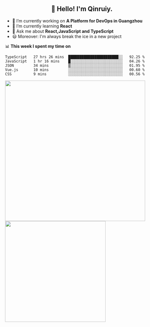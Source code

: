 <h2 align="center">👋 Hello! I'm Qinruiy.</h2>


- 🔭 I’m currently working on **A Platform for DevOps in Guangzhou**
- 🌱 I’m currently learning **React**
- 💬 Ask me about **React,JavaScript and TypeScript**
- 😃 Moreover: I'm always break the ice in a new project

📊 **This week I spent my time on**

<!--START_SECTION:waka-->
```text
TypeScript   27 hrs 26 mins  ███████████████████████░░   92.25 % 
JavaScript   1 hr 16 mins    █░░░░░░░░░░░░░░░░░░░░░░░░   04.26 % 
JSON         34 mins         ▒░░░░░░░░░░░░░░░░░░░░░░░░   01.95 % 
Vue.js       10 mins         ░░░░░░░░░░░░░░░░░░░░░░░░░   00.60 % 
CSS          9 mins          ░░░░░░░░░░░░░░░░░░░░░░░░░   00.56 % 
```
<!--END_SECTION:waka-->

<p>
<img align="left" width="460" src="https://github-readme-stats.vercel.app/api?username=Qinruiy&custom_title=Qrinruiy's Github Stats&theme=graywhite&hide_border=true"/> <img align="left" width="330" src="https://github-readme-stats.vercel.app/api/top-langs/?username=Qinruiy&layout=compact&theme=graywhite&hide_border=true"/>
</p>
